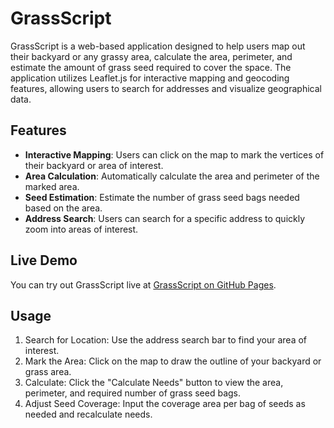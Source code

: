 # GrassScript

GrassScript is a web-based application designed to help users map out their backyard or any grassy area, calculate the area, perimeter, and estimate the amount of grass seed required to cover the space. The application utilizes Leaflet.js for interactive mapping and geocoding features, allowing users to search for addresses and visualize geographical data.

## Features

- **Interactive Mapping**: Users can click on the map to mark the vertices of their backyard or area of interest.
- **Area Calculation**: Automatically calculate the area and perimeter of the marked area.
- **Seed Estimation**: Estimate the number of grass seed bags needed based on the area.
- **Address Search**: Users can search for a specific address to quickly zoom into areas of interest.

## Live Demo

You can try out GrassScript live at [GrassScript on GitHub Pages](https://mitchell-aitken.github.io/GrassScript/).

## Usage

1. Search for Location: Use the address search bar to find your area of interest.
2. Mark the Area: Click on the map to draw the outline of your backyard or grass area.
3. Calculate: Click the "Calculate Needs" button to view the area, perimeter, and required number of grass seed bags.
4. Adjust Seed Coverage: Input the coverage area per bag of seeds as needed and recalculate needs.